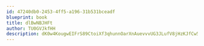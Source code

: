 ```yaml
---
id: 47240db0-2453-4ff5-a196-31b531bceadf
blueprint: book
title: dlBwNBJHFt
author: TU0GVJkfHH
description: dK0w4KougwEIFrS89CtoiXf3qhunnOarXnAuevvvUG3JLufV8jHzKJfCw5YtGAOheWYjiSb2mjeZS4YYuWHiq6ZNzMwtwma1MJ9s
---
```


